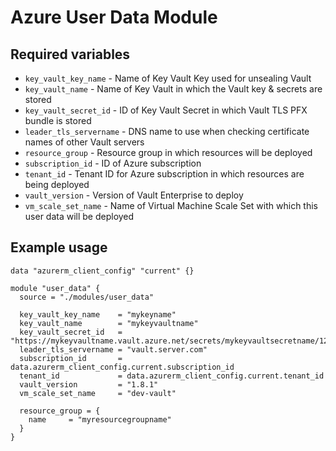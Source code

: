 # Azure User Data Module

## Required variables

* `key_vault_key_name` - Name of Key Vault Key used for unsealing Vault
* `key_vault_name` - Name of Key Vault in which the Vault key & secrets are stored
* `key_vault_secret_id` - ID of Key Vault Secret in which Vault TLS PFX bundle is stored
* `leader_tls_servername` - DNS name to use when checking certificate names of other Vault servers
* `resource_group` - Resource group in which resources will be deployed
* `subscription_id` - ID of Azure subscription
* `tenant_id` - Tenant ID for Azure subscription in which resources are being deployed
* `vault_version` - Version of Vault Enterprise to deploy
* `vm_scale_set_name` - Name of Virtual Machine Scale Set with which this user data will be deployed

## Example usage

```hcl
data "azurerm_client_config" "current" {}

module "user_data" {
  source = "./modules/user_data"

  key_vault_key_name    = "mykeyname"
  key_vault_name        = "mykeyvaultname"
  key_vault_secret_id   = "https://mykeyvaultname.vault.azure.net/secrets/mykeyvaultsecretname/12ab12ab12ab12ab12ab12ab12ab12ab"
  leader_tls_servername = "vault.server.com"
  subscription_id       = data.azurerm_client_config.current.subscription_id
  tenant_id             = data.azurerm_client_config.current.tenant_id
  vault_version         = "1.8.1"
  vm_scale_set_name     = "dev-vault"

  resource_group = {
    name     = "myresourcegroupname"
  }
}
```
